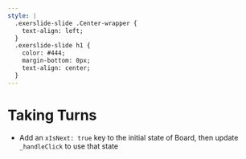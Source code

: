 ```yaml
---
style: |
  .exerslide-slide .Center-wrapper {
    text-align: left;
  }
  .exerslide-slide h1 {
    color: #444;
    margin-bottom: 0px;
    text-align: center;
  }
---
```


# Taking Turns

- Add an `xIsNext: true` key to the initial state of Board, then update `_handleClick` to use that state
